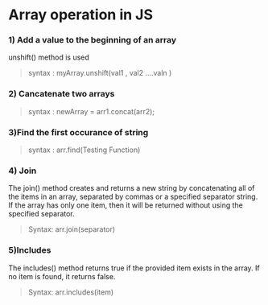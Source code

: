 #  Array operation in JS 


### 1) Add a value to the beginning of an array 
unshift() method is used 
> syntax :    myArray.unshift(val1 , val2 ....valn )



### 2) Cancatenate two arrays 
 > syntax :   newArray = arr1.concat(arr2);


### 3)Find the first occurance of string
 > syntax : arr.find(Testing Function)


### 4) Join
The join() method creates and returns a new string by concatenating all of the items in an array, separated by commas or a specified separator string.
If the array has only one item, then it will be returned without using the specified separator.

> Syntax: arr.join(separator)

### 5)Includes
The includes() method returns true if the provided item exists in the array. If no item is found, it returns false.

> Syntax: arr.includes(item)
 
